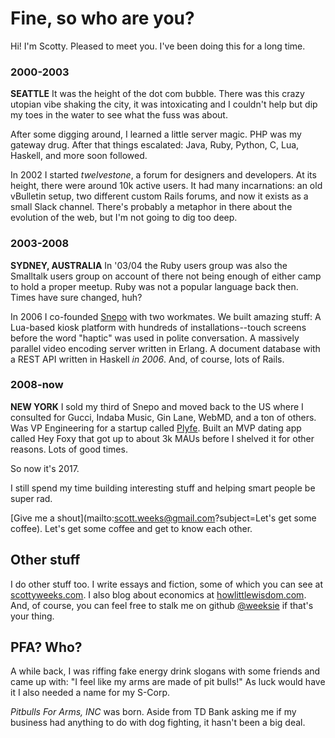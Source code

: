 # Fine, so who are you?

Hi! I'm Scotty. Pleased to meet you. I've been doing this for a long
time.

### 2000-2003
**SEATTLE** It was the height of the dot com bubble. There was this
crazy utopian vibe shaking the city, it was intoxicating and I couldn't
help but dip my toes in the water to see what the fuss was about.

After some digging around, I learned a little server magic. PHP was my
gateway drug. After that things escalated: Java, Ruby, Python, C, Lua,
Haskell, and more soon followed.

In 2002 I started *twelvestone*, a forum for designers and
developers. At its height, there were around 10k active users. It had
many incarnations: an old vBulletin setup, two different custom Rails
forums, and now it exists as a small Slack channel. There's probably a
metaphor in there about the evolution of the web, but I'm not going to
dig too deep.

### 2003-2008
**SYDNEY, AUSTRALIA** In '03/04 the Ruby users group was also the
Smalltalk users group on account of there not being enough of either
camp to hold a proper meetup. Ruby was not a popular language back
then. Times have sure changed, huh?

In 2006 I co-founded [Snepo](http://snepo.com) with two workmates. We built
amazing stuff: A Lua-based kiosk platform with hundreds of
installations--touch screens before the word "haptic" was used in
polite conversation. A massively parallel video encoding server
written in Erlang. A document database with a REST API written in
Haskell *in 2006*. And, of course, lots of Rails.


### 2008-now
**NEW YORK** I sold my third of Snepo and moved back to the US where I
consulted for Gucci, Indaba Music, Gin Lane, WebMD, and a ton of
others. Was VP Engineering for a startup
called [Plyfe](http://plyfe.com). Built an MVP dating app called Hey
Foxy that got up to about 3k MAUs before I shelved it for other
reasons. Lots of good times.

So now it's 2017.

I still spend my time building interesting stuff and helping smart
people be super rad.

[Give me a shout](mailto:scott.weeks@gmail.com?subject=Let's get some coffee). Let's
get some coffee and get to know each other.

## Other stuff

I do other stuff too. I write essays and fiction, some of which you
can see at [scottyweeks.com](http://www.scottyweeks.com). I also blog
about economics
at [howlittlewisdom.com](http://www.howlittlewisdom.com). And, of
course, you can feel free to stalk me on
github [@weeksie](https://github.com/weeksie) if that's your thing.

## PFA? Who?

A while back, I was riffing fake energy drink slogans with some
friends and came up with: "I feel like my arms are made of pit
bulls!" As luck would have it I also needed a name for my S-Corp.

*Pitbulls For Arms, INC* was born.  Aside from TD Bank asking me if my
business had anything to do with dog fighting, it hasn't been a big
deal.
